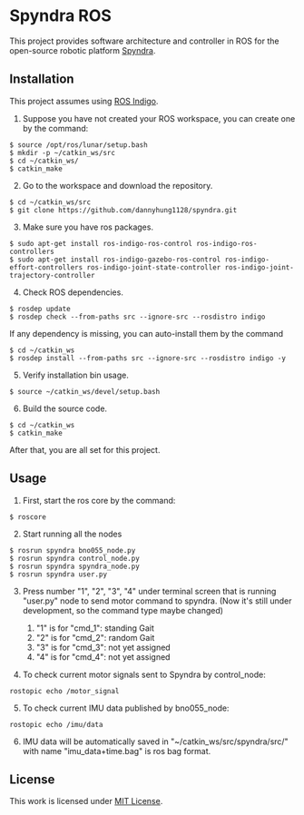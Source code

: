 # Spyndra ROS
This project provides software architecture and controller in ROS for the open-source robotic platform <a href="http://www.creativemachineslab.com/spyndra.html">Spyndra</a>.

## Installation
This project assumes using <a href="http://wiki.ros.org/indigo/Installation/Ubuntu">ROS Indigo</a>.

1. Suppose you have not created your ROS workspace, you can create one by the command:
```
$ source /opt/ros/lunar/setup.bash
$ mkdir -p ~/catkin_ws/src
$ cd ~/catkin_ws/
$ catkin_make
```

2. Go to the workspace and download the repository.
```
$ cd ~/catkin_ws/src
$ git clone https://github.com/dannyhung1128/spyndra.git
```

3. Make sure you have ros packages.
```
$ sudo apt-get install ros-indigo-ros-control ros-indigo-ros-controllers
$ sudo apt-get install ros-indigo-gazebo-ros-control ros-indigo-effort-controllers ros-indigo-joint-state-controller ros-indigo-joint-trajectory-controller
```

4. Check ROS dependencies.
```
$ rosdep update
$ rosdep check --from-paths src --ignore-src --rosdistro indigo
```
   If any dependency is missing, you can auto-install them by the command
```
$ cd ~/catkin_ws
$ rosdep install --from-paths src --ignore-src --rosdistro indigo -y
```

5. Verify installation bin usage.
```
$ source ~/catkin_ws/devel/setup.bash
```

6. Build the source code.
```
$ cd ~/catkin_ws
$ catkin_make
```

After that, you are all set for this project.

## Usage
1. First, start the ros core by the command:
```
$ roscore
```

2. Start running all the nodes
```
$ rosrun spyndra bno055_node.py
$ rosrun spyndra control_node.py
$ rosrun spyndra spyndra_node.py
$ rosrun spyndra user.py
```

3. Press number "1", "2", "3", "4" under terminal screen that is running "user.py" node to send motor command to spyndra. (Now it's still under development, so the command type maybe changed)

	1. "1" is for "cmd_1": standing Gait
	2. "2" is for "cmd_2": random Gait
	3. "3" is for "cmd_3": not yet assigned
    4. "4" is for "cmd_4": not yet assigned

4. To check current motor signals sent to Spyndra by control_node:
```
rostopic echo /motor_signal
```

5. To check current IMU data published by bno055_node:
```
rostopic echo /imu/data
```

6. IMU data will be automatically saved in "~/catkin_ws/src/spyndra/src/" with name "imu_data+time.bag" is ros bag format.

## License

This work is licensed under <a href="https://opensource.org/licenses/MIT">MIT License</a>.
